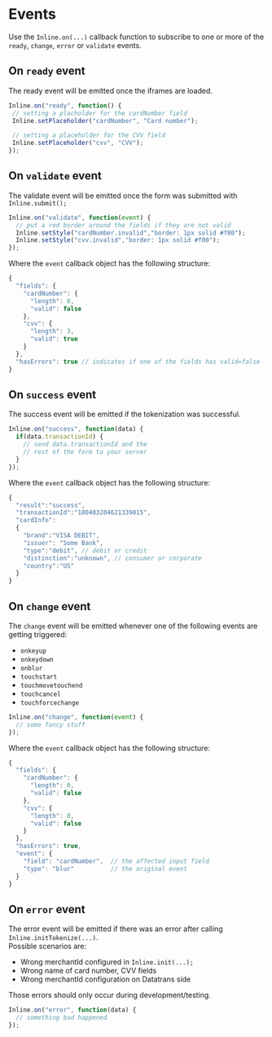 # Events

Use the `Inline.on(...)` callback function to subscribe to one or more of the `ready`, `change`, `error` or `validate` events.

## On `ready` event

The ready event will be emitted once the iframes are loaded.

```js
Inline.on("ready", function() { 
 // setting a placholder for the cardNumber field
 Inline.setPlaceholder("cardNumber", "Card number");

 // setting a placeholder for the CVV field
 Inline.setPlaceholder("cvv", "CVV");
});
```

## On `validate` event

The validate event will be emitted once the form was submitted with `Inline.submit();`

```js
Inline.on("validate", function(event) {
  // put a red border around the fields if they are not valid
  Inline.setStyle("cardNumber.invalid","border: 1px solid #f00");
  Inline.setStyle("cvv.invalid","border: 1px solid #f00");
});
```

Where the `event` callback object has the following structure:

```js
{
  "fields": {
    "cardNumber": {
      "length": 0,
      "valid": false
    },
    "cvv": {
      "length": 3,
      "valid": true
    }
  },
  "hasErrors": true // indicates if one of the fields has valid=false
}
```

## On `success` event

The success event will be emitted if the tokenization was successful.

```js
Inline.on("success", function(data) {
  if(data.transactionId) {
    // send data.transactionId and the
    // rest of the form to your server
  }
});
```

Where the `event` callback object has the following structure:

```js
{
  "result":"success",
  "transactionId":"180403204621339015",
  "cardInfo":
  {
    "brand":"VISA DEBIT",
    "issuer": "Some Bank",
    "type":"debit", // debit or credit
    "distinction":"unknown", // consumer or corporate
    "country":"US"
  }
}
```

## On `change` event

The `change` event will be emitted whenever one of the following events are getting triggered:

* `onkeyup`
* `onkeydown`
* `onblur`
* `touchstart`
* `touchmovetouchend`
* `touchcancel`
* `touchforcechange`

```js
Inline.on("change", function(event) {
  // some fancy stuff
});
```

Where the `event` callback object has the following structure:

```js
{
  "fields": {
    "cardNumber": {
      "length": 0,
      "valid": false
    },
    "cvv": {
      "length": 0,
      "valid": false
    }
  },
  "hasErrors": true,
  "event": {
    "field": "cardNumber",  // the affected input field
    "type": "blur"          // the original event
  }
}
```

## On `error` event

The error event will be emitted if there was an error after calling         `Inline.initTokenize(...)`.  
Possible scenarios are:

* Wrong merchantId configured in `Inline.init(...);`
* Wrong name of card number, CVV fields
* Wrong merchantId configuration on Datatrans side

Those errors should only occur during development/testing.

```js
Inline.on("error", function(data) {
  // something bad happened
});
```



